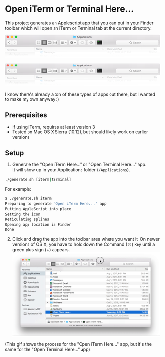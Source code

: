 Open iTerm or Terminal Here...
==============================

This project generates an Applescript app that you can put in your Finder 
toolbar which will open an iTerm or Terminal tab at the current directory.

![alt text](media/iterm_toolbar.png "iTerm Toolbar")

![alt text](media/terminal_toolbar.png "Terminal Toolbar")

I know there's already a ton of these types of apps out there, but I wanted
to make my own anyway :)

Prerequisites
-------------
- If using iTerm, requires at least version 3
- Tested on Mac OS X Sierra (10.12), but should likely work on earlier versions

Setup
-----

1. Generate the "Open iTerm Here..." or "Open Terminal Here..." app.  
It will show up in your Applications folder (``/Applications``).
````bash
./generate.sh [iterm|terminal]
````
For example:
````bash
$ ./generate.sh iterm
Preparing to generate 'Open iTerm Here...' app
Putting AppleScript into place
Setting the icon
Reticulating splines
Opening app location in Finder
Done
````

2. Click and drag the app into the toolbar area where you want it.  On newer
versions of OS X, you have to hold down the Command (⌘) key until a green plus 
sign (+) appears.
![alt text](media/add_icon_75_transparent.gif "Add the app to the Finder toolbar")

(This gif shows the process for the "Open iTerm Here..." app, 
but it's the same for the "Open Terminal Here..." app)
